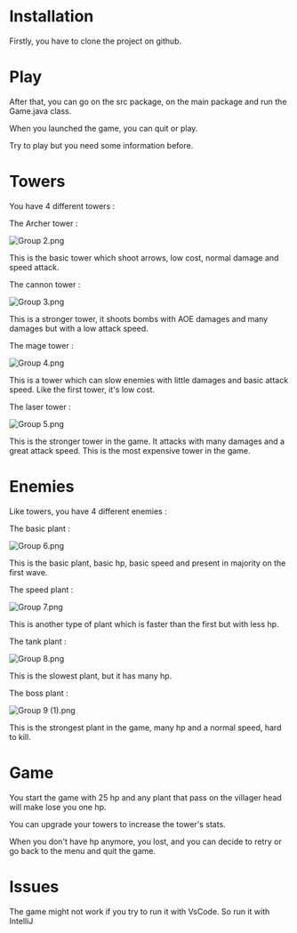 # Installation
Firstly, you have to clone the project on github.

# Play
After that, you can go on the src package, on the main package and run the Game.java class.

When you launched the game, you can quit or play.

Try to play but you need some information before.

# Towers

You have 4 different towers :

The Archer tower :

![Group 2.png](..%2F..%2F..%2FT%C3%A9l%C3%A9chargements%2FGroup%202.png)

This is the basic tower which shoot arrows, low cost, normal damage and speed attack.

The cannon tower : 

![Group 3.png](..%2F..%2F..%2FT%C3%A9l%C3%A9chargements%2FGroup%203.png)

This is a stronger tower, it shoots bombs with AOE damages and many damages but with a low attack speed.

The mage tower :

![Group 4.png](..%2F..%2F..%2FT%C3%A9l%C3%A9chargements%2FGroup%204.png)

This is a tower which can slow enemies with little damages and basic attack speed. Like the first tower, it's low cost.

The laser tower :

![Group 5.png](..%2F..%2F..%2FT%C3%A9l%C3%A9chargements%2FGroup%205.png)

This is the stronger tower in the game. It attacks with many damages and a great attack speed. This is the most expensive tower in the game.

# Enemies

Like towers, you have 4 different enemies :

The basic plant :

![Group 6.png](..%2F..%2F..%2FT%C3%A9l%C3%A9chargements%2FGroup%206.png)

This is the basic plant, basic hp, basic speed and present in majority on the first wave.

The speed plant :

![Group 7.png](..%2F..%2F..%2FT%C3%A9l%C3%A9chargements%2FGroup%207.png)

This is another type of plant which is faster than the first but with less hp.

The tank plant :

![Group 8.png](..%2F..%2F..%2FT%C3%A9l%C3%A9chargements%2FGroup%208.png)

This is the slowest plant, but it has many hp.

The boss plant :

![Group 9 (1).png](..%2F..%2F..%2FT%C3%A9l%C3%A9chargements%2FGroup%209%20%281%29.png)

This is the strongest plant in the game, many hp and a normal speed, hard to kill.

# Game 

You start the game with 25 hp and any plant that pass on the villager head will make lose you one hp.

You can upgrade your towers to increase the tower's stats.

When you don't have hp anymore, you lost, and you can decide to retry or go back to the menu and quit the game.

# Issues

The game might not work if you try to run it with VsCode. So run it with IntelliJ
